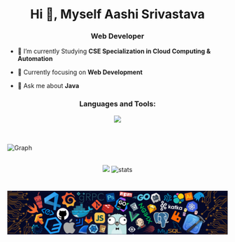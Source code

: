 <h1 align="center">Hi 👋, Myself Aashi Srivastava</h1>
<h3 align="center">Web Developer</h3>


- 🔭 I’m currently Studying **CSE Specialization in Cloud Computing & Automation**

- 🌱 Currently focusing on **Web Development**

- 💬 Ask me about **Java**
<h3 align="center">Languages and Tools:</h3>
<p align="center"> 
<img src="https://skillicons.dev/icons?i=java,python,cpp,bootstrap,html,css,js,nodejs,expressjs,mongodb,reactjs,figma" ></p>
<br>

<p> <img align="center" src="https://github-readme-activity-graph.cyclic.app/graph?username=trueaashi&bg_color=050505&color=a694ff&line=9f85ff&point=00ff1e&area=true&hide_border=true" alt="Graph" /></p>

<br/>
<div align='center' width="5rem">
     <img   width="400px" src="https://github-readme-stats.vercel.app/api?username=trueaashi&theme=jolly&show_icons=true"/>
    <img  width="400px" src="https://github-readme-streak-stats.herokuapp.com?user=trueaashi&theme=jolly&border_radius=5" alt= "stats"/>
</div>

#



![](https://github.com/trueaashi/trueaashi/blob/main/footer.png)
